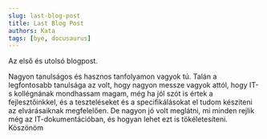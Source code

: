 ```yaml
---
slug: last-blog-post
title: Last Blog Post
authors: Kata
tags: [bye, docusaurus]
---
```


Az első és utolsó blogpost.

<!-- truncate -->

Nagyon tanulságos és hasznos tanfolyamon vagyok tú. Talán a legfontosabb tanulsága az volt, hogy nagyon messze vagyok attól, hogy IT-s kollégnának mondhassam magam, még ha jól szót is értek a fejlesztőinkkel, és a teszteléseket és a specifikálásokat el tudom készíteni az elvárásaiknak megfelelően. De nagyon jó volt meglátni, mi minden rejlik még az IT-dokumentációban, és hogyan lehet ezt is tökéletesíteni. Köszönöm 